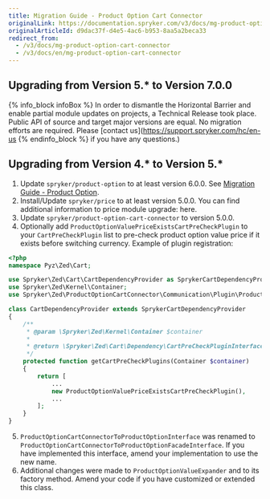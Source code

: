 ```yaml
---
title: Migration Guide - Product Option Cart Connector
originalLink: https://documentation.spryker.com/v3/docs/mg-product-option-cart-connector
originalArticleId: d9dac37f-d4e5-4ac6-b953-8aa5a2beca33
redirect_from:
  - /v3/docs/mg-product-option-cart-connector
  - /v3/docs/en/mg-product-option-cart-connector
---
```


## Upgrading from Version 5.* to Version 7.0.0
{% info_block infoBox %}
In order to dismantle the Horizontal Barrier and enable partial module updates on projects, a Technical Release took place. Public API of source and target major versions are equal. No migration efforts are required. Please [contact us](https://support.spryker.com/hc/en-us
{% endinfo_block %} if you have any questions.)
## Upgrading from Version 4.* to Version 5.*

1. Update `spryker/product-option` to at least version 6.0.0. See [Migration Guide - Product Option](/docs/scos/dev/module-migration-guides/{{page.version}}/migration-guide-productoption.html).
2. Install/Update `spryker/price` to at least version 5.0.0. You can find additional information to price module upgrade: here.
3. Update `spryker/product-option-cart-connector` to version 5.0.0.
4. Optionally add `ProductOptionValuePriceExistsCartPreCheckPlugin` to your `CartPreCheckPlugin` list to pre-check product option value price if it exists before switching currency.
Example of plugin registration:
```php
<?php
namespace Pyz\Zed\Cart;

use Spryker\Zed\Cart\CartDependencyProvider as SprykerCartDependencyProvider;
use Spryker\Zed\Kernel\Container;
use Spryker\Zed\ProductOptionCartConnector\Communication\Plugin\ProductOptionValuePriceExistsCartPreCheckPlugin;

class CartDependencyProvider extends SprykerCartDependencyProvider
{
    /**
     * @param \Spryker\Zed\Kernel\Container $container
     *
     * @return \Spryker\Zed\Cart\Dependency\CartPreCheckPluginInterface[]
     */
    protected function getCartPreCheckPlugins(Container $container)
    {
        return [
            ...
            new ProductOptionValuePriceExistsCartPreCheckPlugin(),
            ...
        ];
    }
}
```

5. `ProductOptionCartConnectorToProductOptionInterface` was renamed to `ProductOptionCartConnectorToProductOptionFacadeInterface`. If you have implemented this interface, amend your implementation to use the new name.
6. Additional changes were made to `ProductOptionValueExpander` and to its factory method. Amend your code if you have customized or extended this class.

<!-- Last review date: Nov 10, 2017 by Karoly Gerner -->

